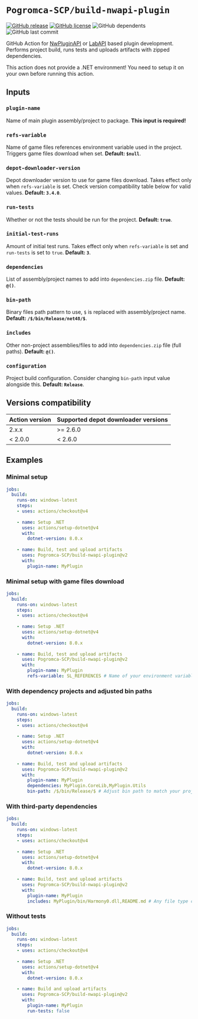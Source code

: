 # `Pogromca-SCP/build-nwapi-plugin`
[![GitHub release](https://flat.badgen.net/github/release/Pogromca-SCP/build-nwapi-plugin)](https://github.com/Pogromca-SCP/build-nwapi-plugin/releases/)
[![GitHub license](https://flat.badgen.net/github/license/Pogromca-SCP/build-nwapi-plugin)](https://github.com/Pogromca-SCP/build-nwapi-plugin/blob/main/LICENSE)
![GitHub dependents](https://flat.badgen.net/github/dependents-repo/Pogromca-SCP/build-nwapi-plugin)
![GitHub last commit](https://flat.badgen.net/github/last-commit/Pogromca-SCP/build-nwapi-plugin/main)

GitHub Action for [NwPluginAPI](https://github.com/northwood-studios/NwPluginAPI) or [LabAPI](https://github.com/northwood-studios/LabAPI) based plugin development. Performs project build, runs tests and uploads artifacts with zipped dependencies.

This action does not provide a .NET environment! You need to setup it on your own before running this action.

## Inputs
### `plugin-name`
Name of main plugin assembly/project to package. **This input is required!**

### `refs-variable `
Name of game files references environment variable used in the project. Triggers game files download when set. **Default: `$null`**.

### `depot-downloader-version`
Depot downloader version to use for game files download. Takes effect only when `refs-variable` is set. Check version compatibility table below for valid values. **Default: `3.4.0`**.

### `run-tests`
Whether or not the tests should be run for the project. **Default: `true`**.

### `initial-test-runs`
Amount of initial test runs. Takes effect only when `refs-variable` is set and `run-tests` is set to `true`. **Default: `3`**.

### `dependencies`
List of assembly/project names to add into `dependencies.zip` file. **Default: `@()`**.

### `bin-path`
Binary files path pattern to use, `$` is replaced with assembly/project name. **Default: `/$/bin/Release/net48/$`**.

### `includes`
Other non-project assemblies/files to add into `dependencies.zip` file (full paths). **Default: `@()`**.

### `configuration`
Project build configuration. Consider changing `bin-path` input value alongside this. **Default: `Release`**.

## Versions compatibility
| Action version | Supported depot downloader versions |
| -------------- | ----------------------------------- |
| 2.x.x          | >= 2.6.0                            |
| < 2.0.0        | < 2.6.0                             |

## Examples
### Minimal setup
```yaml
jobs:
  build:
    runs-on: windows-latest
    steps:
    - uses: actions/checkout@v4
    
    - name: Setup .NET
      uses: actions/setup-dotnet@v4
      with:
        dotnet-version: 8.0.x
        
    - name: Build, test and upload artifacts
      uses: Pogromca-SCP/build-nwapi-plugin@v2
      with:
        plugin-name: MyPlugin
```
### Minimal setup with game files download
```yaml
jobs:
  build:
    runs-on: windows-latest
    steps:
    - uses: actions/checkout@v4
    
    - name: Setup .NET
      uses: actions/setup-dotnet@v4
      with:
        dotnet-version: 8.0.x
        
    - name: Build, test and upload artifacts
      uses: Pogromca-SCP/build-nwapi-plugin@v2
      with:
        plugin-name: MyPlugin
        refs-variable: SL_REFERENCES # Name of your environment variable used to reference SCP:SL files
```
### With dependency projects and adjusted bin paths
```yaml
jobs:
  build:
    runs-on: windows-latest
    steps:
    - uses: actions/checkout@v4
    
    - name: Setup .NET
      uses: actions/setup-dotnet@v4
      with:
        dotnet-version: 8.0.x
        
    - name: Build, test and upload artifacts
      uses: Pogromca-SCP/build-nwapi-plugin@v2
      with:
        plugin-name: MyPlugin
        dependencies: MyPlugin.CoreLib,MyPlugin.Utils
        bin-path: /$/bin/Release/$ # Adjust bin path to match your project configuration
```
### With third-party dependencies
```yaml
jobs:
  build:
    runs-on: windows-latest
    steps:
    - uses: actions/checkout@v4
    
    - name: Setup .NET
      uses: actions/setup-dotnet@v4
      with:
        dotnet-version: 8.0.x
        
    - name: Build, test and upload artifacts
      uses: Pogromca-SCP/build-nwapi-plugin@v2
      with:
        plugin-name: MyPlugin
        includes: MyPlugin/bin/Harmony0.dll,README.md # Any file type can be added
```
### Without tests
```yaml
jobs:
  build:
    runs-on: windows-latest
    steps:
    - uses: actions/checkout@v4
    
    - name: Setup .NET
      uses: actions/setup-dotnet@v4
      with:
        dotnet-version: 8.0.x
        
    - name: Build and upload artifacts
      uses: Pogromca-SCP/build-nwapi-plugin@v2
      with:
        plugin-name: MyPlugin
        run-tests: false
```

